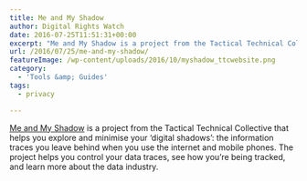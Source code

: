 ```yaml
---
title: Me and My Shadow
author: Digital Rights Watch
date: 2016-07-25T11:51:31+00:00
excerpt: "Me and My Shadow is a project from the Tactical Technical Collective that helps you explore and minimise your 'digital shadows': the information traces you leave behind when you use the internet and mobile phones."
url: /2016/07/25/me-and-my-shadow/
featureImage: /wp-content/uploads/2016/10/myshadow_ttcwebsite.png
category:
  - 'Tools &amp; Guides'
tags:
  - privacy

---
```

[Me and My Shadow][1] is a project from the Tactical Technical Collective that helps you explore and minimise your &#8216;digital shadows&#8217;: the information traces you leave behind when you use the internet and mobile phones. The project helps you control your data traces, see how you&#8217;re being tracked, and learn more about the data industry.



 [1]: https://myshadow.org/
